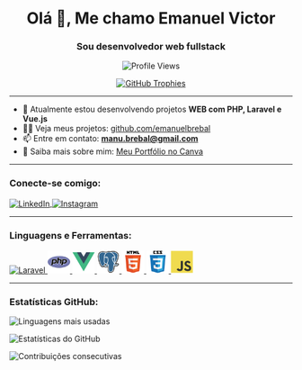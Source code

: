 <h1 align="center">Olá 👋, Me chamo Emanuel Victor</h1>
<h3 align="center">Sou desenvolvedor web fullstack</h3>

<p align="center">
  <img src="https://komarev.com/ghpvc/?username=emanuelbrebal&label=Profile%20views&color=0e75b6&style=flat" alt="Profile Views" />
</p>

<p align="center">
  <a href="https://github.com/ryo-ma/github-profile-trophy">
    <img src="https://github-profile-trophy.vercel.app/?username=emanuelbrebal" alt="GitHub Trophies" />
  </a>
</p>

---

- 🔭 Atualmente estou desenvolvendo projetos **WEB com PHP, Laravel e Vue.js**
- 👨‍💻 Veja meus projetos: [github.com/emanuelbrebal](https://github.com/emanuelbrebal)
- 📫 Entre em contato: **manu.brebal@gmail.com**
- 📄 Saiba mais sobre mim: [Meu Portfólio no Canva](https://www.canva.com/design/DAFwOvU4C7I/4nkYlM9u6f9sqzOL2Jw-FA/edit)

---

<h3 align="left">Conecte-se comigo:</h3>

<p align="left">
  <a href="https://linkedin.com/in/emanuel-victor-brebal" target="blank">
    <img align="center" src="https://raw.githubusercontent.com/rahuldkjain/github-profile-readme-generator/master/src/images/icons/Social/linked-in-alt.svg" alt="LinkedIn" height="30" width="40" />
  </a>
  <a href="https://instagram.com/manu.brebal" target="blank">
    <img align="center" src="https://raw.githubusercontent.com/rahuldkjain/github-profile-readme-generator/master/src/images/icons/Social/instagram.svg" alt="Instagram" height="30" width="40" />
  </a>
</p>

---

<h3 align="left">Linguagens e Ferramentas:</h3>

<p align="left">
  <a href="https://laravel.com/" target="_blank" rel="noreferrer">
    <img src="https://www.vectorlogo.zone/logos/laravel/laravel-icon.svg" alt="Laravel" width="40" height="40" />
  </a>
  <a href="https://www.php.net/" target="_blank" rel="noreferrer">
    <img src="https://raw.githubusercontent.com/devicons/devicon/master/icons/php/php-original.svg" alt="PHP" width="40" height="40" />
  </a>
  <a href="https://vuejs.org/" target="_blank" rel="noreferrer">
    <img src="https://raw.githubusercontent.com/devicons/devicon/master/icons/vuejs/vuejs-original.svg" alt="Vue.js" width="40" height="40" />
  </a>
  <a href="https://www.postgresql.org/" target="_blank" rel="noreferrer">
    <img src="https://raw.githubusercontent.com/devicons/devicon/master/icons/postgresql/postgresql-original.svg" alt="PostgreSQL" width="40" height="40" />
  </a>
  <a href="https://www.w3.org/html/" target="_blank" rel="noreferrer">
    <img src="https://raw.githubusercontent.com/devicons/devicon/master/icons/html5/html5-original-wordmark.svg" alt="HTML5" width="40" height="40" />
  </a>
  <a href="https://www.w3schools.com/css/" target="_blank" rel="noreferrer">
    <img src="https://raw.githubusercontent.com/devicons/devicon/master/icons/css3/css3-original-wordmark.svg" alt="CSS3" width="40" height="40" />
  </a>
  <a href="https://developer.mozilla.org/en-US/docs/Web/JavaScript" target="_blank" rel="noreferrer">
    <img src="https://raw.githubusercontent.com/devicons/devicon/master/icons/javascript/javascript-original.svg" alt="JavaScript" width="40" height="40" />
  </a>
</p>

---

<h3 align="left">Estatísticas GitHub:</h3>

<p align="left">
  <img src="https://github-readme-stats.vercel.app/api/top-langs?username=emanuelbrebal&show_icons=true&locale=pt-br&layout=compact" alt="Linguagens mais usadas" />
</p>

<p align="left">
  <img src="https://github-readme-stats.vercel.app/api?username=emanuelbrebal&show_icons=true&locale=pt-br" alt="Estatísticas do GitHub" />
</p>

<p align="left">
  <img src="https://github-readme-streak-stats.herokuapp.com/?user=emanuelbrebal" alt="Contribuições consecutivas" />
</p>


